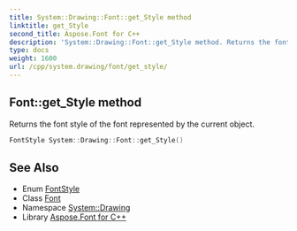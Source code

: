 ```yaml
---
title: System::Drawing::Font::get_Style method
linktitle: get_Style
second_title: Aspose.Font for C++
description: 'System::Drawing::Font::get_Style method. Returns the font style of the font represented by the current object in C++.'
type: docs
weight: 1600
url: /cpp/system.drawing/font/get_style/
---
```

## Font::get_Style method


Returns the font style of the font represented by the current object.

```cpp
FontStyle System::Drawing::Font::get_Style()
```

## See Also

* Enum [FontStyle](../../fontstyle/)
* Class [Font](../)
* Namespace [System::Drawing](../../)
* Library [Aspose.Font for C++](../../../)

